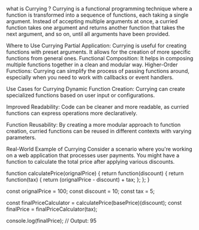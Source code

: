  what is Currying ?
 Currying is a functional programming technique where a function is transformed into a sequence of functions, each taking a single argument. Instead of accepting multiple arguments at once, a curried function takes one argument and returns another function that takes the next argument, and so on, until all arguments have been provided.


 Where to Use Currying
Partial Application: Currying is useful for creating functions with preset arguments. It allows for the creation of more specific functions from general ones.
Functional Composition: It helps in composing multiple functions together in a clean and modular way.
Higher-Order Functions: Currying can simplify the process of passing functions around, especially when you need to work with callbacks or event handlers.

Use Cases for Currying
Dynamic Function Creation: Currying can create specialized functions based on user input or configurations.

Improved Readability: Code can be cleaner and more readable, as curried functions can express operations more declaratively.

Function Reusability: By creating a more modular approach to function creation, curried functions can be reused in different contexts with varying parameters.


Real-World Example of Currying
Consider a scenario where you're working on a web application that processes user payments. You might have a function to calculate the total price after applying various discounts.


function calculatePrice(orignalPrice) {
  return function(discount) {
    return function(tax) {
      return (orignalPrice - discount) + tax;
    };
  };
}

const orignalPrice = 100; 
const discount = 10; 
const tax = 5; 

const finalPriceCalculator = calculatePrice(basePrice)(discount);
const finalPrice = finalPriceCalculator(tax);

console.log(finalPrice); // Output: 95


